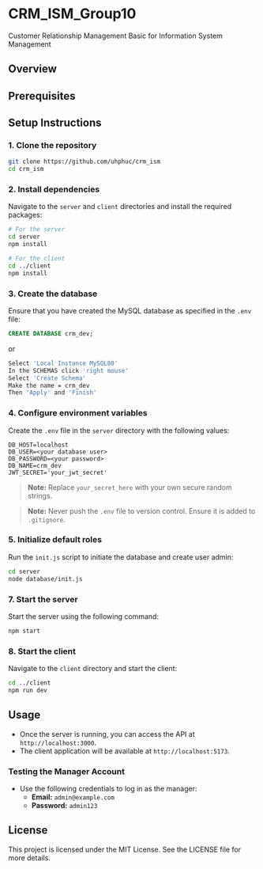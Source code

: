 # CRM_ISM_Group10
Customer Relationship Management Basic for Information System Management 

## Overview



## Prerequisites



## Setup Instructions

### 1. Clone the repository

```bash
git clone https://github.com/uhphuc/crm_ism
cd crm_ism
```

### 2. Install dependencies

Navigate to the `server` and `client` directories and install the required packages:

```bash
# For the server
cd server
npm install

# For the client
cd ../client
npm install
```

### 3. Create the database

Ensure that you have created the MySQL database as specified in the `.env` file:

```sql
CREATE DATABASE crm_dev;
```
or 
```bash
Select 'Local Instance MySQL80'
In the SCHEMAS click 'right mouse'
Select 'Create Schema' 
Make the name = crm_dev
Then 'Apply' and 'Finish'
```

### 4. Configure environment variables

Create the `.env` file in the `server` directory with the following values:

```properties
DB_HOST=localhost
DB_USER=<your database user>
DB_PASSWORD=<your password>
DB_NAME=crm_dev
JWT_SECRET='your_jwt_secret'
```

> **Note:** Replace `your_secret_here` with your own secure random strings.

> **Note:** Never push the `.env` file to version control. Ensure it is added to `.gitignore`.

### 5. Initialize default roles

Run the `init.js` script to initiate the database and create user admin:

```bash
cd server
node database/init.js
```


### 7. Start the server

Start the server using the following command:

```bash
npm start
```

### 8. Start the client

Navigate to the `client` directory and start the client:

```bash
cd ../client
npm run dev
```


## Usage

- Once the server is running, you can access the API at `http://localhost:3000`.
- The client application will be available at `http://localhost:5173`.

### Testing the Manager Account

- Use the following credentials to log in as the manager:
  - **Email:** `admin@example.com`
  - **Password:** `admin123`

## License

This project is licensed under the MIT License. See the LICENSE file for more details.
